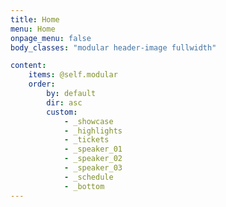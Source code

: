 ```yaml
---
title: Home
menu: Home
onpage_menu: false
body_classes: "modular header-image fullwidth"

content:
    items: @self.modular
    order:
        by: default
        dir: asc
        custom:
            - _showcase
            - _highlights
            - _tickets
            - _speaker_01
            - _speaker_02
            - _speaker_03
            - _schedule
            - _bottom
---
```

